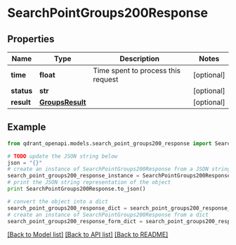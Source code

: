 # SearchPointGroups200Response


## Properties
Name | Type | Description | Notes
------------ | ------------- | ------------- | -------------
**time** | **float** | Time spent to process this request | [optional] 
**status** | **str** |  | [optional] 
**result** | [**GroupsResult**](GroupsResult.md) |  | [optional] 

## Example

```python
from qdrant_openapi.models.search_point_groups200_response import SearchPointGroups200Response

# TODO update the JSON string below
json = "{}"
# create an instance of SearchPointGroups200Response from a JSON string
search_point_groups200_response_instance = SearchPointGroups200Response.from_json(json)
# print the JSON string representation of the object
print SearchPointGroups200Response.to_json()

# convert the object into a dict
search_point_groups200_response_dict = search_point_groups200_response_instance.to_dict()
# create an instance of SearchPointGroups200Response from a dict
search_point_groups200_response_form_dict = search_point_groups200_response.from_dict(search_point_groups200_response_dict)
```
[[Back to Model list]](../README.md#documentation-for-models) [[Back to API list]](../README.md#documentation-for-api-endpoints) [[Back to README]](../README.md)


